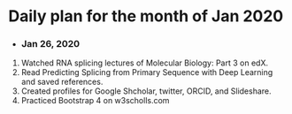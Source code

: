 # Daily plan for the month of Jan 2020 

+ ### Jan 26, 2020
1. Watched RNA splicing lectures of Molecular Biology: Part 3 on edX.
2. Read Predicting Splicing from Primary Sequence with Deep Learning  and saved references. 
3. Created profiles for Google Shcholar, twitter, ORCID, and Slideshare.
4. Practiced Bootstrap 4 on w3scholls.com

